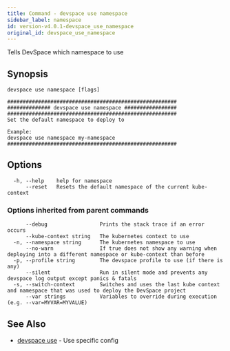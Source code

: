 ```yaml
---
title: Command - devspace use namespace
sidebar_label: namespace
id: version-v4.0.1-devspace_use_namespace
original_id: devspace_use_namespace
---
```



Tells DevSpace which namespace to use

## Synopsis


```
devspace use namespace [flags]
```

```
#######################################################
############## devspace use namespace #################
#######################################################
Set the default namespace to deploy to

Example:
devspace use namespace my-namespace
#######################################################
```
## Options

```
  -h, --help    help for namespace
      --reset   Resets the default namespace of the current kube-context
```

### Options inherited from parent commands

```
      --debug                 Prints the stack trace if an error occurs
      --kube-context string   The kubernetes context to use
  -n, --namespace string      The kubernetes namespace to use
      --no-warn               If true does not show any warning when deploying into a different namespace or kube-context than before
  -p, --profile string        The devspace profile to use (if there is any)
      --silent                Run in silent mode and prevents any devspace log output except panics & fatals
  -s, --switch-context        Switches and uses the last kube context and namespace that was used to deploy the DevSpace project
      --var strings           Variables to override during execution (e.g. --var=MYVAR=MYVALUE)
```

## See Also

* [devspace use](/docs/cli/commands/devspace_use)	 - Use specific config

